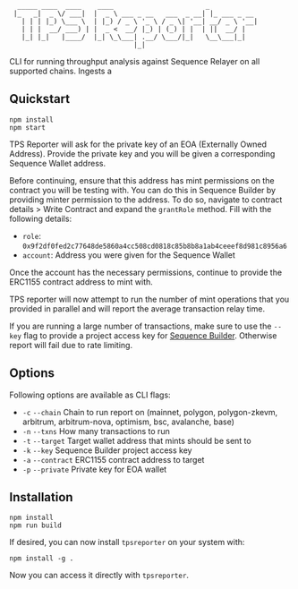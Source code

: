 ```
  _____ ____  ____    ____                       _            
 |_   _|  _ \/ ___|  |  _ \ ___ _ __   ___  _ __| |_ ___ _ __ 
   | | | |_) \___ \  | |_) / _ \ '_ \ / _ \| '__| __/ _ \ '__|
   | | |  __/ ___) | |  _ <  __/ |_) | (_) | |  | ||  __/ |   
   |_| |_|   |____/  |_| \_\___| .__/ \___/|_|   \__\___|_|   
                               |_|                            
```

CLI for running throughput analysis against Sequence Relayer on all supported chains. Ingests a 

## Quickstart

```
npm install
npm start
```

TPS Reporter will ask for the private key of an EOA (Externally Owned Address). Provide the private key and you will be given a corresponding Sequence Wallet address.

Before continuing, ensure that this address has mint permissions on the contract you will be testing with. You can do this in Sequence Builder by providing minter permission to the address. To do so, navigate to contract details > Write Contract and expand the `grantRole` method. Fill with the following details:

- `role`: `0x9f2df0fed2c77648de5860a4cc508cd0818c85b8b8a1ab4ceeef8d981c8956a6`
- `account`: Address you were given for the Sequence Wallet

Once the account has the necessary permissions, continue to provide the ERC1155 contract address to mint with.

TPS reporter will now attempt to run the number of mint operations that you provided in parallel and will report the average transaction relay time.

If you are running a large number of transactions, make sure to use the `--key` flag to provide a project access key for [Sequence Builder](https://sequence.builder/). Otherwise report will fail due to rate limiting.

## Options

Following options are available as CLI flags:

- `-c` `--chain` Chain to run report on (mainnet, polygon, polygon-zkevm, arbitrum, arbitrum-nova, optimism, bsc, avalanche, base)
- `-n` `--txns` How many transactions to run
- `-t` `--target` Target wallet address that mints should be sent to
- `-k` `--key` Sequence Builder project access key
- `-a` `--contract` ERC1155 contract address to target
- `-p` `--private` Private key for EOA wallet


## Installation

```
npm install
npm run build
```

If desired, you can now install `tpsreporter` on your system with:

```
npm install -g .
```

Now you can access it directly with `tpsreporter`.
